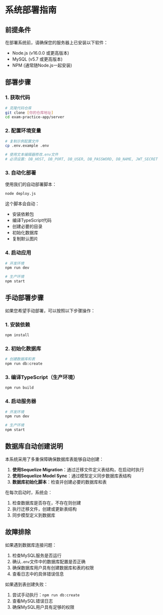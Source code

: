 # 系统部署指南

## 前提条件

在部署系统前，请确保您的服务器上已安装以下软件：

- Node.js (v16.0.0 或更高版本)
- MySQL (v5.7 或更高版本)
- NPM (通常随Node.js一起安装)

## 部署步骤

### 1. 获取代码

```bash
# 克隆代码仓库
git clone [你的仓库地址]
cd exam-practice-app/server
```

### 2. 配置环境变量

```bash
# 复制示例配置文件
cp .env.example .env

# 使用文本编辑器修改.env文件
# 必须设置: DB_HOST, DB_PORT, DB_USER, DB_PASSWORD, DB_NAME, JWT_SECRET
```

### 3. 自动化部署

使用我们的自动部署脚本：

```bash
node deploy.js
```

这个脚本会自动：
- 安装依赖包
- 编译TypeScript代码
- 创建必要的目录
- 初始化数据库
- 复制默认图片

### 4. 启动应用

```bash
# 开发环境
npm run dev

# 生产环境
npm start
```

## 手动部署步骤

如果您希望手动部署，可以按照以下步骤操作：

### 1. 安装依赖

```bash
npm install
```

### 2. 初始化数据库

```bash
# 创建数据库和表
npm run db:create
```

### 3. 编译TypeScript（生产环境）

```bash
npm run build
```

### 4. 启动服务器

```bash
# 开发环境
npm run dev

# 生产环境
npm start
```

## 数据库自动创建说明

本系统采用了多重保障确保数据库表能够自动创建：

1. **使用Sequelize Migration**：通过迁移文件定义表结构，在启动时执行
2. **使用Sequelize Model Sync**：通过模型定义同步数据库表结构
3. **数据库初始化脚本**：检查并创建必要的数据库和表

在每次启动时，系统会：
1. 检查数据库是否存在，不存在则创建
2. 执行迁移文件，创建或更新表结构
3. 同步模型定义到数据库

## 故障排除

如果遇到数据库连接问题：

1. 检查MySQL服务是否运行
2. 确认`.env`文件中的数据库配置是否正确
3. 确保数据库用户具有创建数据库和表的权限
4. 查看日志中的具体错误信息

如果遇到表创建失败：

1. 尝试手动执行：`npm run db:create`
2. 查看MySQL错误日志
3. 确保MySQL用户具有足够的权限 